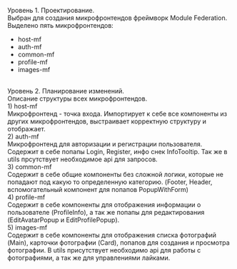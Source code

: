 Уровень 1. Проектирование.<br/>
Выбран для создания микрофронтендов фреймворк Module Federation.
Выделено пять микрофронтендов:
- host-mf
- auth-mf
- common-mf
- profile-mf
- images-mf

<br/>
Уровень 2. Планирование изменений.<br/>
Описание структуры всех микрофронтендов.<br/>
1) host-mf<br/>
Микрофронтенд - точка входа. Импортирует к себе все компоненты из других
микрофронтендов, выстраивает корректную структуру и отображает.
<br/>
2) auth-mf<br/>
Микрофронтенд для авторизации и регистрации пользователя. Содержит
в себе попапы Login, Register, инфо снек InfoTooltip. Так же в utils
прсутствует необходимое api для запросов.
<br/>
3) common-mf<br/>
Содержит в себе общие компоненты без сложной логики, которые 
не попадают под какую то определенную категорию. (Footer, Header, 
вспомогательный компонент для попапов PopupWithForm)
<br/>
4) profile-mf<br/>
Содержит в себе компоненты для отображения информации о пользователе (ProfileInfo),
а так же попапы для редактирования (EditAvatarPopup и EditProfilePopup).
<br/>
5) images-mf<br/>
Содержит в себе компоненты для отображения списка фотографий (Main),
карточки фотографии (Card), попапов для создания и просмотра фотографии.
В utils присутствует необходимо api для работы с фотографиями, а так же
для управлениями лайками.
